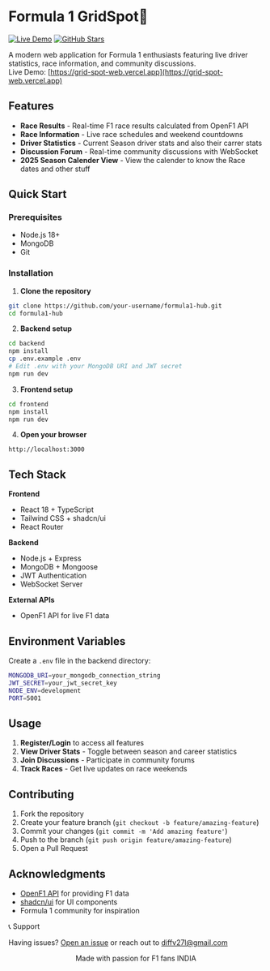 # Formula 1 GridSpot🏁

[![Live Demo](https://img.shields.io/badge/Live%20Demo-Click%20Here-red?style=for-the-badge&logo=vercel)](https://grid-spot-web.vercel.app)
[![GitHub Stars](https://img.shields.io/github/stars/ac1d301/Grid-spot-web?style=for-the-badge)](https://github.com/ac1d301/Grid-spot-web)

A modern web application for Formula 1 enthusiasts featuring live driver statistics, race information, and community discussions.  
Live Demo: [https://grid-spot-web.vercel.app](https://grid-spot-web.vercel.app)


## Features

- **Race Results** - Real-time F1 race results calculated from OpenF1 API
- **Race Information** - Live race schedules and weekend countdowns  
- **Driver Statistics** - Current Season driver stats and also their carrer stats
- **Discussion Forum** - Real-time community discussions with WebSocket
- **2025 Season Calender View** - View the calender to know the Race dates and other stuff

## Quick Start

### Prerequisites

- Node.js 18+
- MongoDB
- Git

### Installation

1. **Clone the repository**
```bash
git clone https://github.com/your-username/formula1-hub.git
cd formula1-hub
```

2. **Backend setup**
```bash
cd backend
npm install
cp .env.example .env
# Edit .env with your MongoDB URI and JWT secret
npm run dev
```

3. **Frontend setup**
```bash
cd frontend
npm install
npm run dev
```

4. **Open your browser**
```
http://localhost:3000
```

## Tech Stack

**Frontend**
- React 18 + TypeScript
- Tailwind CSS + shadcn/ui
- React Router

**Backend**
- Node.js + Express
- MongoDB + Mongoose  
- JWT Authentication
- WebSocket Server

**External APIs**
- OpenF1 API for live F1 data

## Environment Variables

Create a `.env` file in the backend directory:

```bash
MONGODB_URI=your_mongodb_connection_string
JWT_SECRET=your_jwt_secret_key
NODE_ENV=development
PORT=5001
```

## Usage

1. **Register/Login** to access all features
2. **View Driver Stats** - Toggle between season and career statistics  
3. **Join Discussions** - Participate in community forums
4. **Track Races** - Get live updates on race weekends

## Contributing

1. Fork the repository
2. Create your feature branch (`git checkout -b feature/amazing-feature`)
3. Commit your changes (`git commit -m 'Add amazing feature'`)
4. Push to the branch (`git push origin feature/amazing-feature`)  
5. Open a Pull Request


## Acknowledgments

- [OpenF1 API](https://openf1.org/) for providing F1 data
- [shadcn/ui](https://ui.shadcn.com/) for UI components
- Formula 1 community for inspiration

📞 Support

Having issues? [Open an issue](https://github.com/ac1d301/Grid-spot-web/issues) or reach out to [diffv27l@gmail.com](mailto:diffv27@gmail.com.com)

<div align="center">
Made with passion for F1 fans INDIA
</div>
